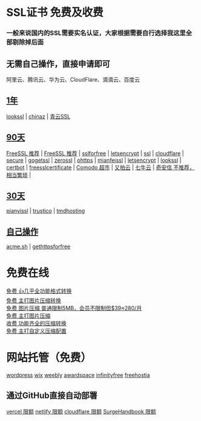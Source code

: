 # SSL证书 免费及收费

### 一般来说国内的SSL需要实名认证，大家根据需要自行选择我这里全部剔除掉后面

## 无需自己操作，直接申请即可

阿里云、腾讯云、华为云、CloudFlare、滴滴云、百度云

## [1年]()

[lookssl](https://www.lookssl.com/) |
[chinaz](http://aq.chinaz.com/SSL) |
[青云SSL](https://www.qingcloud.com/pricing#/SSLCertificate)

## [90天]()

[FreeSSL 推荐](https://freessl.org/) |
[FreeSSL 推荐](https://freessl.cn/) |
[sslforfree](https://www.sslforfree.com/) |
[letsencrypt](https://letsencrypt.org/) |
[ssl](https://www.ssl.com/certificates/free/) |
[cloudflare](https://www.cloudflare.com/zh-cn/ssl/) |
[secure](https://secure.ssl.com/certificates/free/buy) |
[gogetssl](https://www.gogetssl.com/sslcerts/free-ssl/) |
[zerossl](https://zerossl.com/) |
[ohttps](https://ohttps.com/) |
[mianfeissl](https://www.mianfeissl.com/) |
[letsencrypt](https://letsencrypt.osfipin.com/) |
[lookssl](https://www.lookssl.com/) |
[certbot](https://certbot.eff.org/) |
[freesslcertificate](https://www.freesslcertificate.org/) |
[Comodo 超市](https://www.sslchaoshi.com/ssl/brand/5) |
[又拍云](https://www.upyun.com/products/ssl) |
[七牛云](https://www.qiniu.com/products/ssl) |
[奇安信 不推荐，相当繁琐](https://wangzhan.qianxin.com/) |

## [30天]()

[pianyissl](https://www.pianyissl.com/) |
[trustico](https://www.trustico.com.hk/dv/comodo/trial/free-comodo-trial-certificate.php) |
[tmdhosting](https://www.tmdhosting.com/ssl-certificates.html)

## [自己操作]()

[acme.sh](https://github.com/acmesh-official/acme.sh) |
[gethttpsforfree](https://gethttpsforfree.com/)

# 免费在线
[免费 👍几乎全功能格式转换](https://convertio.co/zh/) \
[免费 主打图片压缩转换](https://docsmall.com/) \
[免费 图片压缩 普通限制5MB，会员不限制但$39≈280/月](https://tinypng.com/) \
[免费 主打图片压缩](https://www.iloveimg.com/zh-cn) \
[收费 功能齐全的压缩转换](https://www.yasuotu.com/) \
[免费 主打自定义压缩配置](https://www.img2go.com/zh)
[]()

# 网站托管（免费）
[wordpress](https://wordpress.com/zh-cn/)
[wix](https://www.wix.com/)
[weebly](https://www.weebly.com/)
[awardspace](https://www.awardspace.com/)
[infinityfree](https://www.infinityfree.net/)
[freehostia](https://www.freehostia.com/)

## 通过GitHub直接自动部署
[vercel 限额](https://vercel.com/)
[netlify 限额](https://app.netlify.com/)
[cloudflare 限额](https://dash.cloudflare.com/)
[SurgeHandbook 限额](https://github.com/FlintyLemming/SurgeHandbook)
